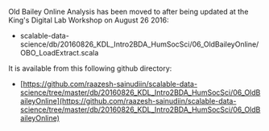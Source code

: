 
Old Bailey Online Analysis has been moved to after being updated at the King's Digital Lab Workshop on August 26 2016:
* scalable-data-science/db/20160826_KDL_Intro2BDA_HumSocSci/06_OldBaileyOnline/OBO_LoadExtract.scala

It is available from this following github directory:
* [https://github.com/raazesh-sainudiin/scalable-data-science/tree/master/db/20160826_KDL_Intro2BDA_HumSocSci/06_OldBaileyOnline](https://github.com/raazesh-sainudiin/scalable-data-science/tree/master/db/20160826_KDL_Intro2BDA_HumSocSci/06_OldBaileyOnline)


